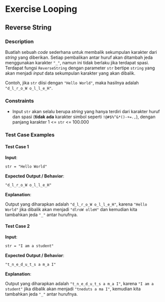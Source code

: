 # Exercise Looping

## Reverse String

### Description

Buatlah sebuah _code_ sederhana untuk membalik sekumpulan karakter dari _string_ yang diberikan. Setiap pembalikan antar huruf akan ditambah jeda menggunakan karakter `"_"`, namun ini tidak berlaku jika terdapat spasi. Terdapat fungsi `ReverseString` dengan parameter `str` bertipe `string` yang akan menjadi _input_ data sekumpulan karakter yang akan dibalik.

Contoh, jika `str` diisi dengan `"Hello World"`, maka hasilnya adalah `"d_l_r_o_W o_l_l_e_H"`.

### Constraints

- Input `str` akan selalu berupa _string_ yang hanya terdiri dari karakter huruf dan spasi (**tidak ada** karakter simbol seperti `!@#$%^&*()-+=.,`), dengan panjang karakter 1 <= `str` <= 100.000

### Test Case Examples

#### Test Case 1

**Input**:

```txt
str = "Hello World"
```

**Expected Output / Behavior**:

```txt
"d_l_r_o_W o_l_l_e_H"
```

**Explanation**:

Output yang diharapkan adalah `"d_l_r_o_W o_l_l_e_H"`, karena `"Hello World"` jika dibalik akan menjadi `"dlroW olleH"` dan kemudian kita tambahkan jeda `"_"` antar hurufnya.

#### Test Case 2

**Input**:

```txt
str = "I am a student"
```

**Expected Output / Behavior**:

```txt
"t_n_e_d_u_t_s a m_a I"
```

**Explanation**:

Output yang diharapkan adalah `"t_n_e_d_u_t_s a m_a I"`, karena `"I am a student"` jika dibalik akan menjadi `"tneduts a ma I"`, kemudian kita tambahkan jeda `"_"` antar hurufnya.
